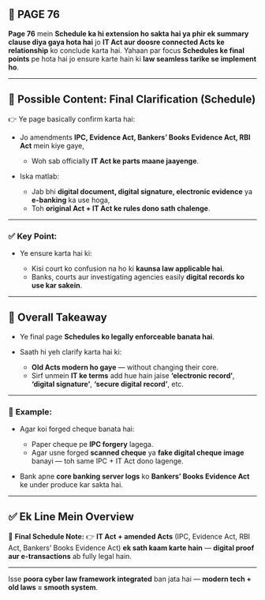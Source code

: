 ## 📄 **PAGE 76**

**Page 76** mein **Schedule ka hi extension ho sakta hai ya phir ek summary clause diya gaya hota hai** jo **IT Act aur doosre connected Acts ke relationship** ko conclude karta hai.
Yahaan par focus **Schedules ke final points** pe hota hai jo ensure karte hain ki **law seamless tarike se implement ho**.

---

## 🔹 **Possible Content: Final Clarification (Schedule)**

👉 Ye page basically confirm karta hai:

* Jo amendments **IPC, Evidence Act, Bankers’ Books Evidence Act, RBI Act** mein kiye gaye,

  * Woh sab officially **IT Act ke parts maane jaayenge**.
* Iska matlab:

  * Jab bhi **digital document, digital signature, electronic evidence** ya **e-banking** ka use hoga,
  * Toh **original Act + IT Act ke rules dono sath chalenge**.

---

### ✅ **Key Point:**

* Ye ensure karta hai ki:

  * Kisi court ko confusion na ho ki **kaunsa law applicable hai**.
  * Banks, courts aur investigating agencies easily **digital records ko use kar sakein**.

---

## 🔹 **Overall Takeaway**

* Ye final page **Schedules ko legally enforceable banata hai**.
* Saath hi yeh clarify karta hai ki:

  * **Old Acts modern ho gaye** — without changing their core.
  * Sirf unmein **IT ke terms** add hue hain jaise **‘electronic record’**, **‘digital signature’**, **‘secure digital record’**, etc.

---

### 🧩 **Example:**

* Agar koi forged cheque banata hai:

  * Paper cheque pe **IPC forgery** lagega.
  * Agar usne forged **scanned cheque** ya **fake digital cheque image** banayi — toh same IPC + IT Act dono lagenge.

* Bank apne **core banking server logs** ko **Bankers’ Books Evidence Act** ke under produce kar sakta hai.

---

## ✅ **Ek Line Mein Overview**

📌 **Final Schedule Note:**
👉 **IT Act + amended Acts** (IPC, Evidence Act, RBI Act, Bankers’ Books Evidence Act) **ek sath kaam karte hain** — **digital proof aur e-transactions** ab fully legal hain.

---

Isse **poora cyber law framework integrated** ban jata hai — **modern tech + old laws = smooth system**.
